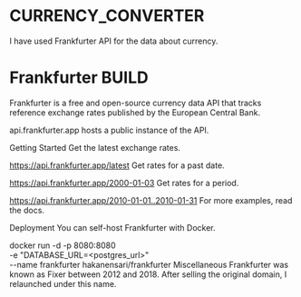 # CURRENCY_CONVERTER
I have used Frankfurter API for the data about currency.

# Frankfurter BUILD

Frankfurter is a free and open-source currency data API that tracks reference exchange rates published by the European Central Bank.

api.frankfurter.app hosts a public instance of the API.

Getting Started
Get the latest exchange rates.

https://api.frankfurter.app/latest
Get rates for a past date.

https://api.frankfurter.app/2000-01-03
Get rates for a period.

https://api.frankfurter.app/2010-01-01..2010-01-31
For more examples, read the docs.

Deployment
You can self-host Frankfurter with Docker.

docker run -d -p 8080:8080 \
  -e "DATABASE_URL=<postgres_url>" \
  --name frankfurter hakanensari/frankfurter
Miscellaneous
Frankfurter was known as Fixer between 2012 and 2018. After selling the original domain, I relaunched under this name.
